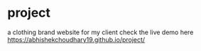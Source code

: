 # project
a clothing brand website for my client check the live demo here
https://abhishekchoudhary19.github.io/project/
